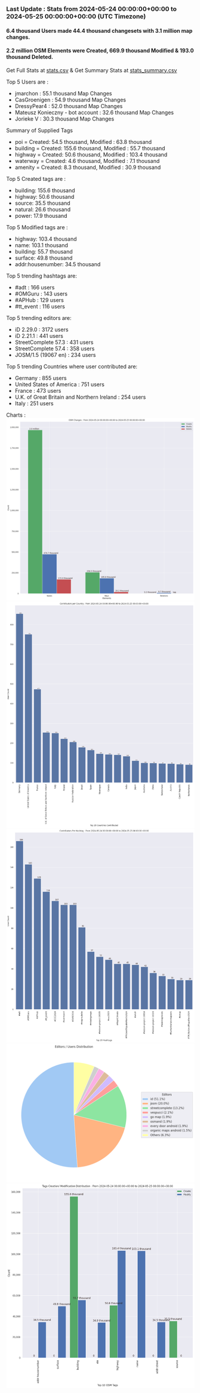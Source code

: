 ### Last Update : Stats from 2024-05-24 00:00:00+00:00 to 2024-05-25 00:00:00+00:00 (UTC Timezone)

#### 6.4 thousand Users made 44.4 thousand changesets with 3.1 million map changes.
#### 2.2 million OSM Elements were Created, 669.9 thousand Modified & 193.0 thousand Deleted.
Get Full Stats at [stats.csv](/stats/Global/Daily/stats.csv)
 & Get Summary Stats at [stats_summary.csv](/stats/Global/Daily/stats_summary.csv)

Top 5 Users are : 
- jmarchon : 55.1 thousand Map Changes
- CasGroenigen : 54.9 thousand Map Changes
- DressyPear4 : 52.0 thousand Map Changes
- Mateusz Konieczny - bot account : 32.6 thousand Map Changes
- Jorieke V : 30.3 thousand Map Changes

Summary of Supplied Tags
- poi = Created: 54.5 thousand, Modified : 63.8 thousand
- building = Created: 155.6 thousand, Modified : 55.7 thousand
- highway = Created: 50.6 thousand, Modified : 103.4 thousand
- waterway = Created: 4.6 thousand, Modified : 7.1 thousand
- amenity = Created: 8.3 thousand, Modified : 30.9 thousand


Top 5 Created tags are :
- building: 155.6 thousand
- highway: 50.6 thousand
- source: 35.5 thousand
- natural: 26.6 thousand
- power: 17.9 thousand


Top 5 Modified tags are :
- highway: 103.4 thousand
- name: 103.1 thousand
- building: 55.7 thousand
- surface: 49.8 thousand
- addr:housenumber: 34.5 thousand


Top 5 trending hashtags are:
- #adt : 166 users
- #OMGuru : 143 users
- #APHub : 129 users
- #tt_event : 116 users


Top 5 trending editors are:
- iD 2.29.0 : 3172 users
- iD 2.21.1 : 441 users
- StreetComplete 57.3 : 431 users
- StreetComplete 57.4 : 358 users
- JOSM/1.5 (19067 en) : 234 users


Top 5 trending Countries where user contributed are:
- Germany : 855 users
- United States of America : 751 users
- France : 473 users
- U.K. of Great Britain and Northern Ireland : 254 users
- Italy : 251 users


 Charts : 
![Alt text](./stats_osm_changes.png) 
![Alt text](./stats_users_per_country.png) 
![Alt text](./stats_users_per_hashtag.png) 
![Alt text](./stats_editors_pie_chart.png) 
![Alt text](./stats_tags.png) 

